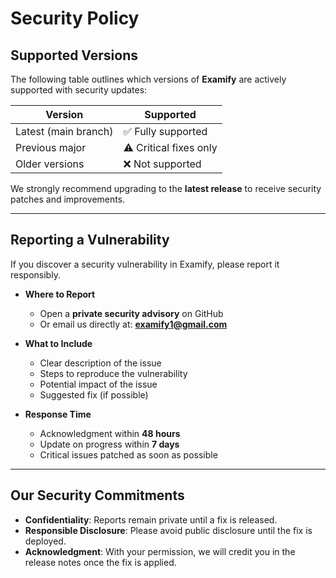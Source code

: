 # Security Policy

## Supported Versions

The following table outlines which versions of **Examify** are actively supported with security updates:

| Version              | Supported              |
| -------------------- | ---------------------- |
| Latest (main branch) | ✅ Fully supported     |
| Previous major       | ⚠️ Critical fixes only |
| Older versions       | ❌ Not supported       |

We strongly recommend upgrading to the **latest release** to receive security patches and improvements.

---

## Reporting a Vulnerability

If you discover a security vulnerability in Examify, please report it responsibly.

- **Where to Report**

  - Open a **private security advisory** on GitHub
  - Or email us directly at: **examify1@gmail.com**

- **What to Include**

  - Clear description of the issue
  - Steps to reproduce the vulnerability
  - Potential impact of the issue
  - Suggested fix (if possible)

- **Response Time**
  - Acknowledgment within **48 hours**
  - Update on progress within **7 days**
  - Critical issues patched as soon as possible

---

## Our Security Commitments

- **Confidentiality**: Reports remain private until a fix is released.
- **Responsible Disclosure**: Please avoid public disclosure until the fix is deployed.
- **Acknowledgment**: With your permission, we will credit you in the release notes once the fix is applied.
